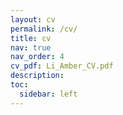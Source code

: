 ```yaml
---
layout: cv
permalink: /cv/
title: cv
nav: true
nav_order: 4
cv_pdf: Li_Amber_CV.pdf
description:
toc:
  sidebar: left
---
```

